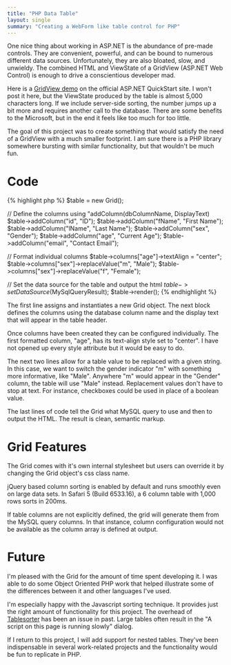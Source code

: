 ```yaml
---
title: "PHP Data Table"
layout: single
summary: "Creating a WebForm like table control for PHP"
---
```

One nice thing about working in ASP.NET is the abundance of pre-made controls. They are convenient, powerful, and can be bound to numerous different data sources. Unfortunately, they are also bloated, slow, and unwieldy. The combined HTML and ViewState of a GridView (ASP.NET Web Control) is enough to drive a conscientious developer mad.

Here is a [GridView demo](http://quickstarts.asp.net/QuickStartv20/aspnet/samples/data/GridViewBoundFields_vb.aspx) on the official ASP.NET QuickStart site. I won't post it here, but the ViewState produced by the table is almost 5,000 characters long. If we include server-side sorting, the number jumps up a bit more and requires another call to the database. There are some benefits to the Microsoft, but in the end it feels like too much for too little.

The goal of this project was to create something that would satisfy the need of a GridView with a much smaller footprint. I am sure there is a PHP library somewhere bursting with similar functionality, but that wouldn't be much fun.

# Code

{% highlight php %}
$table = new Grid();

// Define the columns using "addColumn(dbColumnName, DisplayText)
$table->addColumn("id", "ID");
$table->addColumn("fName", "First Name");
$table->addColumn("lName", "Last Name");
$table->addColumn("sex", "Gender");
$table->addColumn("age", "Current Age");
$table->addColumn("email", "Contact Email");

// Format individual columns
$table->columns["age"]->textAlign = "center";
$table->columns["sex"]->replaceValue("m", "Male");
$table->columns["sex"]->replaceValue("f", "Female");

// Set the data source for the table and output the html
$table->setDataSource($MySqlQueryResult);
$table->render();
{% endhighlight %}

The first line assigns and instantiates a new Grid object. The next block defines the columns using the database column name and the display text that will appear in the table header.

Once columns have been created they can be configured individually. The first formatted column, "age", has its text-align style set to "center". I have not opened up every style attribute but it would be easy to do.

The next two lines allow for a table value to be replaced with a given string. In this case, we want to switch the gender indicator "m" with something more informative, like "Male". Anywhere "m" would appear in the "Gender" column, the table will use "Male" instead. Replacement values don't have to stop at text. For instance, checkboxes could be used in place of a boolean value.

The last lines of code tell the Grid what MySQL query to use and then to output the HTML. The result is clean, semantic markup.

# Grid Features

The Grid comes with it's own internal stylesheet but users can override it by changing the Grid object's css class name.

jQuery based column sorting is enabled by default and runs smoothly even on large data sets. In Safari 5 (Build 6533.16), a 6 column table with 1,000 rows sorts in 200ms.

If table columns are not explicitly defined, the grid will generate them from the MySQL query columns. In that instance, column configuration would not be available as the column array is defined at output.

# Future

I'm pleased with the Grid for the amount of time spent developing it. I was able to do some Object Oriented PHP work that helped illustrate some of the differences between it and other languages I've used.

I'm especially happy with the Javascript sorting technique. It provides just the right amount of functionality for this project. The overhead of [Tablesorter](http://tablesorter.com/docs/) has been an issue in past. Large tables often result in the "A script on this page is running slowly" dialog.

If I return to this project, I will add support for nested tables. They've been indispensable in several work-related projects and the functionality would be fun to replicate in PHP.